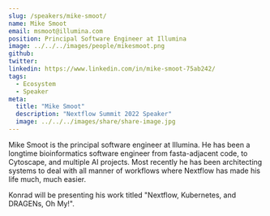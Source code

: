 ```yaml
---
slug: /speakers/mike-smoot/
name: Mike Smoot
email: msmoot@illumina.com
position: Principal Software Engineer at Illumina
image: ../../../images/people/mikesmoot.png
github:
twitter:
linkedin: https://www.linkedin.com/in/mike-smoot-75ab242/
tags:
  - Ecosystem
  - Speaker
meta:
  title: "Mike Smoot"
  description: "Nextflow Summit 2022 Speaker"
  image: ../../../images/share/share-image.jpg
---
```

Mike Smoot is the principal software engineer at Illumina. He has been a longtime bioinformatics software engineer from fasta-adjacent code, to Cytoscape, and multiple AI projects. Most recently he has been architecting systems to deal with all manner of workflows where Nextflow has made his life much, much easier.

Konrad will be presenting his work titled "Nextflow, Kubernetes, and DRAGENs, Oh My!".
